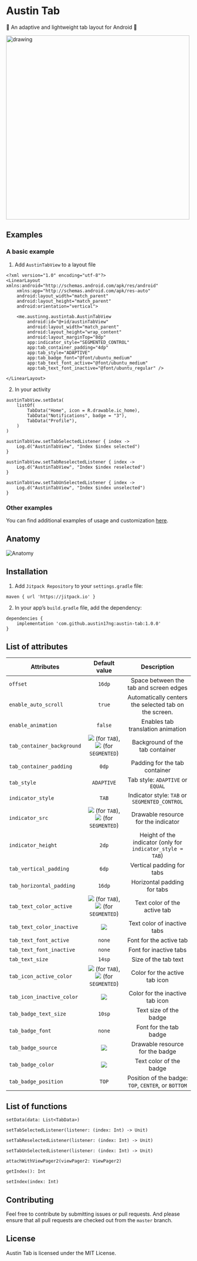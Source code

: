 # Austin Tab
:sheep: An adaptive and lightweight tab layout for Android :sheep:

<img src="/images/examples.png" alt="drawing" width="500"/>

## Examples
### A basic example
1. Add `AustinTabView` to a layout file

```
<?xml version="1.0" encoding="utf-8"?>
<LinearLayout xmlns:android="http://schemas.android.com/apk/res/android"
    xmlns:app="http://schemas.android.com/apk/res-auto"
    android:layout_width="match_parent"
    android:layout_height="match_parent"
    android:orientation="vertical">
    
    <me.austinng.austintab.AustinTabView
        android:id="@+id/austinTabView"
        android:layout_width="match_parent"
        android:layout_height="wrap_content"
        android:layout_marginTop="8dp"
        app:indicator_style="SEGMENTED_CONTROL"
        app:tab_container_padding="4dp"
        app:tab_style="ADAPTIVE"
        app:tab_badge_font="@font/ubuntu_medium"
        app:tab_text_font_active="@font/ubuntu_medium"
        app:tab_text_font_inactive="@font/ubuntu_regular" />
        
</LinearLayout>
```

2. In your activity

```
austinTabView.setData(
    listOf(
        TabData("Home", icon = R.drawable.ic_home),
        TabData("Notifications", badge = "3"),
        TabData("Profile"),
    )
)

austinTabView.setTabSelectedListener { index ->
    Log.d("AustinTabView", "Index $index selected")
}

austinTabView.setTabReselectedListener { index ->
    Log.d("AustinTabView", "Index $index reselected")
}

austinTabView.setTabUnSelectedListener { index ->
    Log.d("AustinTabView", "Index $index unselected")
}
```

### Other examples
You can find additional examples of usage and customization [here](app/src/main/java/me/austinng/austintab).

## Anatomy

![Anatomy](/images/anatomy.png "Anatomy")

## Installation

1. Add `Jitpack Repository` to your `settings.gradle` file:

```
maven { url 'https://jitpack.io' }
```

2. In your app’s `build.gradle` file, add the dependency:

```
dependencies {
	implementation 'com.github.austin17ng:austin-tab:1.0.0'
}
```

## List of attributes

| Attributes  |                                              Default value                                               | Description |
| ------------- |:--------------------------------------------------------------------------------------------------------:|:-------------:|
| `offset`    |                                                  `16dp`                                                  | Space between the tab and screen edges   |
| `enable_auto_scroll`     |                                                  `true`                                                  | Automatically centers the selected tab on the screen.  |
|   `enable_animation`   |                                                 `false`                                                  |   Enables tab translation animation  |
|   `tab_container_background`   |        ![](/images/tab_bg.png "") (for `TAB`), ![](/images/segmented_bg.png "") (for `SEGMENTED`)        |    Background of the tab container |
|     `tab_container_padding` |                                                  `0dp`                                                   |   Padding for the tab container  |
|  `tab_style`    |                                                `ADAPTIVE`                                                | Tab style: `ADAPTIVE` or `EQUAL`    |
|     `indicator_style` |                                                  `TAB`                                                   | Indicator style: `TAB` or `SEGMENTED_CONTROL`    |
|    `indicator_src`  | ![](/images/tab_indicator.png "") (for `TAB`), ![](/images/segmented_indicator.png "") (for `SEGMENTED`) |    Drawable resource for the indicator|
|`indicator_height`|                                                  `2dp`                                                   |Height of the indicator (only for `indicator_style = TAB`)|
|`tab_vertical_padding`|                                                  `6dp`                                                   |Vertical padding for tabs|
|`tab_horizontal_padding`|                                                  `16dp`                                                  |Horizontal padding for tabs|
|`tab_text_color_active`|            ![](/images/white.png "") (for `TAB`), ![](/images/black.png "") (for `SEGMENTED`)            |Text color of the active tab|
|`tab_text_color_inactive`|                                                 ![](/images/black.png "")                                                 |Text color of inactive tabs|
|`tab_text_font_active`|                                                  `none`                                                  |Font for the active tab|
|`tab_text_font_inactive`|                                                  `none`                                                  |Font for inactive tabs|
|`tab_text_size`|                                                  `14sp`                                                  |Size of the tab text|
|`tab_icon_active_color`|            ![](/images/white.png "") (for `TAB`), ![](/images/black.png "") (for `SEGMENTED`)            |Color for the active tab icon|
|`tab_icon_inactive_color`|                                        ![](/images/black.png "")                                         |Color for the inactive tab icon|
|`tab_badge_text_size`|                                                  `10sp`                                                  |Text size of the badge|
|`tab_badge_font`|                                                  `none`                                                  |Font for the tab badge|
|`tab_badge_source`|                                        ![](/images/badge.png "")                                         |Drawable resource for the badge|
|`tab_badge_color`|                                        ![](/images/white.png "")                                         |Text color of the badge|
|`tab_badge_position`|                                                  `TOP`                                                   |Position of the badge: `TOP`, `CENTER`, or `BOTTOM`|

## List of functions

`setData(data: List<TabData>)`

`setTabSelectedListener(listener: (index: Int) -> Unit)`

`setTabReselectedListener(listener: (index: Int) -> Unit)`

`setTabUnSelectedListener(listener: (index: Int) -> Unit)`

`attachWithViewPager2(viewPager2: ViewPager2)`

`getIndex(): Int`

`setIndex(index: Int)`

## Contributing

Feel free to contribute by submitting issues or pull requests. And please ensure that all pull requests are checked out from the `master` branch.

## License

Austin Tab is licensed under the MIT License.
